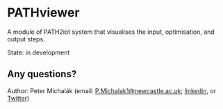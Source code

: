# PATHviewer

A module of PATH2iot system that visualises the input, optimisation, and output steps.

State: in development

## Any questions?

Author: Peter Michalák (email: P.Michalak1@newcastle.ac.uk; [linkedin](https://www.linkedin.com/in/petermichalak/), or [Twitter](https://twitter.com/PetoMichalak))